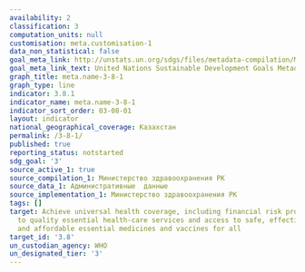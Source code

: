 ```yaml
---
availability: 2
classification: 3
computation_units: null
customisation: meta.customisation-1
data_non_statistical: false
goal_meta_link: http://unstats.un.org/sdgs/files/metadata-compilation/Metadata-Goal-3.pdf
goal_meta_link_text: United Nations Sustainable Development Goals Metadata (pdf 865kB)
graph_title: meta.name-3-8-1
graph_type: line
indicator: 3.8.1
indicator_name: meta.name-3-8-1
indicator_sort_order: 03-08-01
layout: indicator
national_geographical_coverage: Казахстан
permalink: /3-8-1/
published: true
reporting_status: notstarted
sdg_goal: '3'
source_active_1: true
source_compilation_1: Министерство здравоохранения РК
source_data_1: Административные  данные
source_implementation_1: Министерство здравоохранения РК
tags: []
target: Achieve universal health coverage, including financial risk protection, access
  to quality essential health-care services and access to safe, effective, quality
  and affordable essential medicines and vaccines for all
target_id: '3.8'
un_custodian_agency: WHO
un_designated_tier: '3'
---
```

